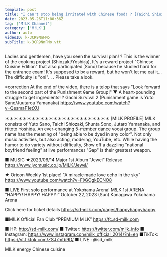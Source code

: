 ```yaml
---
template: post
title: "I can't stop being irritated with Chinese food! ? [Taichi Shiozaki: Shunta Sono: Hitoshi Yoshida]"
date: 2023-05-26T11:00:36Z
tag: ['M!LK Channel']
category: ['M!LK']
author: auto 
videoID: k-3CR9NnFMo
subTitle: k-3CR9NnFMo.vtt
---
```

Ladies and gentlemen, have you seen the survival plan! ?
This is the winner of the cooking project (Shiozaki/Yoshida),
It's a reward project "Chinese Cuisine Edition" that also participated (Sono) because he studied hard for the entrance exam!
It's supposed to be a reward, but he won't let me eat it... The difficulty is "oni". . .
Please take a look.




※correction
At the end of the video, there is a telop that says "Look forward to the second part of the Punishment Game Group!"
▼ A heart-pounding struggle to get ingredients! ? Gachi Survival 2 (Punishment game is Yuto Sano/Juutarou Yamanaka)
https://www.youtube.com/watch?v=QesmaF1etXU


＊＊＊＊＊＊＊＊＊＊＊＊＊＊＊＊＊＊＊＊＊＊＊＊
[M!LK PROFILE]
M!LK consists of Yuto Sano, Taichi Shiozaki, Shunta Sono, Jutaro Yamanaka, and Hitoto Yoshida.
An ever-changing 5-member dance vocal group.
The group name has the meaning of "being able to be dyed in any color".
Not only music activities, but also acting, modeling, YouTube, etc.
While having the humor to do variety without difficulty,
Show off a dazzling “national boyfriend feeling” at live performances
"Gap" is their greatest weapon.

■ MUSIC
★2023/06/14 Major 1st Album "Jewel" Release
https://www.jvcmusic.co.jp/MILK/Jewel/

★ Oricon Weekly 1st place!
"A miracle made love echo in the sky"
https://www.youtube.com/watch?v=F0GOgkECNO8

■ LIVE
First solo performance at Yokohama Arena!
M!LK 1st ARENA “HAPPY! HAPPY! HAPPY!”
October 22, 2023 (Sun) Kanagawa Yokohama Arena

Click here for ticket details
https://sd-milk.com/pages/happyhappyhappy

■M!LK Official Fan Club “PREMIUM MILK”
https://fc.sd-milk.com

■ HP: http://sd-milk.com/
■ Twitter: https://twitter.com/milk_info
■ Instagram: https://www.instagram.com/milk_official_2014/?hl=en
■TikTok: https://vt.tiktok.com/ZSJ7mtb9D/
■ LINE : @sd_milk


MILK
energy
Chinese cuisine